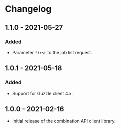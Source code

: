 # Changelog

## 1.1.0 - 2021-05-27

### Added

- Parameter `first` to the job list request.

## 1.0.1 - 2021-05-18

### Added

- Support for Guzzle client 4.x.

## 1.0.0 - 2021-02-16

- Initial release of the combination API client library.

